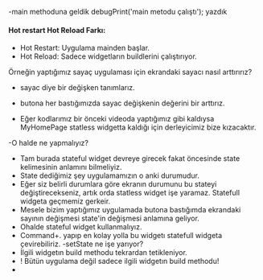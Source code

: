 -main methoduna geldik 
debugPrint('main metodu çalıştı');
yazdık 
#### Hot restart Hot Reload Farkı:
- Hot Restart: Uygulama mainden başlar.
- Hot Reload: Sadece widgetların buildlerini çalıştırıyor.

Örneğin yaptığımız sayaç uygulaması için ekrandaki sayacı nasıl arttırırız?
- sayac diye bir değişken tanımlarız.
- butona her bastığımızda sayac değişkenin değerini bir arttırız.

- Eğer kodlarımız bir önceki videoda yaptığımız gibi kaldıysa MyHomePage statless widgetta kaldığı için derleyicimiz bize kızacaktır.

-O halde ne yapmalıyız?
- Tam burada stateful widget devreye girecek fakat öncesinde state kelimesinin anlamını bilmeliyiz.
- State dediğimiz şey uygulamamızın o anki durumudur.
- Eğer siz belirli durumlara göre ekranın durumunu bu stateyi değiştirecekseniz, artık orda statless widget işe yaramaz. Statefull widgeta geçmemiz gerkeir.
- Mesele bizim yaptığımız uygulamada butona bastığımda ekrandaki sayının değişmesi state'in değişmesi anlamına geliyor. 
- Ohalde stateful widget kullanmalıyız.
- Command+. yapıp en kolay yolla bu widgetı statefull widgeta çevirebiliriz.
-setState ne işe yarıyor?
- İlgili widgetın build methodu tekrardan tetikleniyor. 
- ! Bütün uygulama değil sadece ilgili widgetın build methodu!
- 













